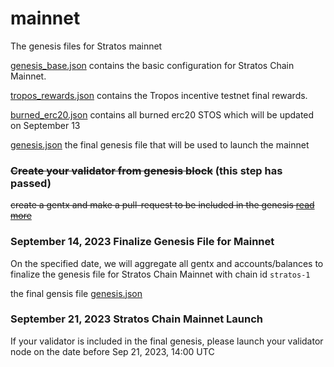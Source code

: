 # mainnet
 The genesis files for Stratos mainnet 

[genesis_base.json](genesis%2Fgenesis_base.json) contains the basic configuration for Stratos Chain Mainnet.

[tropos_rewards.json](accounts%2Ftropos_rewards.json) contains the Tropos incentive testnet final rewards.

[burned_erc20.json](accounts%2Fburned_erc20.json) contains all burned erc20 STOS which will be updated on September 13

[genesis.json](genesis%2Fgenesis.json) the final genesis file that will be used to launch the mainnet

### ~~Create your validator from genesis block~~ (this step has passed)

~~create a gentx and make a pull-request to be included in the genesis [read more](gentx%2FREADME.md)~~

### September 14, 2023  Finalize Genesis File for Mainnet

On the specified date, we will aggregate all gentx and accounts/balances to finalize the genesis file for Stratos Chain 
Mainnet with chain id `stratos-1`

the final gensis file [genesis.json](genesis%2Fgenesis.json)

### September 21, 2023  Stratos Chain Mainnet Launch

If your validator is included in the final genesis, please launch your validator node on the date before Sep 21, 2023, 14:00 UTC 

